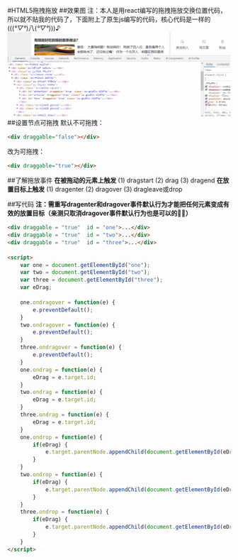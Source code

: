 #HTML5拖拽拖放
##效果图
注：本人是用react编写的拖拽拖放交换位置代码，所以就不贴我的代码了，下面附上了原生js编写的代码，核心代码是一样的(((*°▽°*)八(*°▽°*)))♪
![image](https://github.com/Yajing99/blog/blob/master/images/draggable.gif)
##设置节点可拖拽
默认不可拖拽：
```html
<div draggable="false"></div>
```
改为可拖拽：
```html
<div draggable="true"></div>
```

##了解拖放事件
**在被拖动的元素上触发**
(1) dragstart
(2) drag
(3) dragend
**在放置目标上触发**
(1) dragenter
(2) dragover
(3) dragleave或drop

##写代码
**注：需重写dragenter和dragover事件默认行为才能把任何元素变成有效的放置目标（亲测只取消dragover事件默认行为也是可以的🤔🤔）**
```html
<div draggable = "true"  id = "one">...</div>
<div draggable = "true"  id = "two">...</div>
<div draggable = "true"  id = "three">...</div>

<script>
    var one = document.getElementById("one");
    var two = document.getElementById("two");
    var three = document.getElementById("three");
    var eDrag;

    one.ondragover = function(e) {
        e.preventDefault();
    }
    two.ondragover = function(e) {
        e.preventDefault();
    }
    three.ondragover = function(e) {
        e.preventDefault();
    }   
    one.ondrag = function(e) {
        eDrag = e.target.id;   
    }
    two.ondrag = function(e) {
        eDrag = e.target.id;   
    }
    three.ondrag = function(e) {
        eDrag = e.target.id;   
    }
    one.ondrop = function(e) {
        if(eDrag) {
            e.target.parentNode.appendChild(document.getElementById(eDrag));
        }
    }
    two.ondrop = function(e) {
        if(eDrag) {
            e.target.parentNode.appendChild(document.getElementById(eDrag));
        }
    }
    three.ondrop = function(e) {
        if(eDrag) {
            e.target.parentNode.appendChild(document.getElementById(eDrag));
        }
    }
</script>
```


